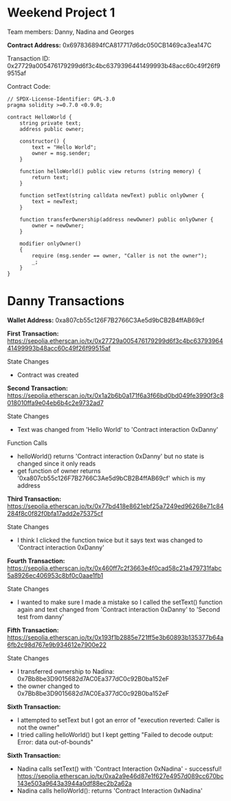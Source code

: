 # Weekend Project 1

Team members: Danny, Nadina and Georges

**Contract Address:**
0x697836894fCA817717d6dc050CB1469ca3ea147C

Transaction ID: 0x27729a005476179299d6f3c4bc6379396441499993b48acc60c49f26f99515af

Contract Code: 
```solidity 
// SPDX-License-Identifier: GPL-3.0
pragma solidity >=0.7.0 <0.9.0;

contract HelloWorld {
    string private text;
    address public owner;

    constructor() {
        text = "Hello World";
        owner = msg.sender;
    }

    function helloWorld() public view returns (string memory) {
        return text;
    }

    function setText(string calldata newText) public onlyOwner {
        text = newText;
    }

    function transferOwnership(address newOwner) public onlyOwner {
        owner = newOwner;
    }

    modifier onlyOwner()
    {
        require (msg.sender == owner, "Caller is not the owner");
        _;
    }
}
```
# Danny Transactions

**Wallet Address:**
0xa807cb55c126F7B2766C3Ae5d9bCB2B4ffAB69cf

**First Transaction:**
https://sepolia.etherscan.io/tx/0x27729a005476179299d6f3c4bc6379396441499993b48acc60c49f26f99515af

State Changes 
- Contract was created

**Second Transaction:**
https://sepolia.etherscan.io/tx/0x1a2b6b0a171f6a3f66bd0bd049fe3990f3c8018010ffa9e04eb6b4c2e9732ad7

State Changes
- Text was changed from 'Hello World' to 'Contract interaction 0xDanny'

Function Calls
- helloWorld() returns 'Contract interaction 0xDanny' but no state is changed since it only reads
- get function of owner returns '0xa807cb55c126F7B2766C3Ae5d9bCB2B4ffAB69cf' which is my address

**Third Transaction:**
https://sepolia.etherscan.io/tx/0x77bd418e8621ebf25a7249ed96268e71c84284f8c0f82f0bfa17add2e75375cf

State Changes
- I think I clicked the function twice but it says text was changed to 'Contract interaction 0xDanny'

**Fourth Transaction:**
https://sepolia.etherscan.io/tx/0x460ff7c2f3663e4f0cad58c21a479731fabc5a8926ec406953c8bf0c0aae1fb1

State Changes
- I wanted to make sure I made a mistake so I called the setText() function again and text changed from 'Contract interaction 0xDanny' to 'Second test from danny'
  
**Fifth Transaction:**
https://sepolia.etherscan.io/tx/0x193f1b2885e721ff5e3b60893b135377b64a6fb2c98d767e9b934612e7900e22

State Changes
- I transferred ownership to Nadina: 0x7Bb8be3D9015682d7AC0Ea377dC0c92B0ba152eF
- the owner changed to 0x7Bb8be3D9015682d7AC0Ea377dC0c92B0ba152eF

**Sixth Transaction:**
- I attempted to setText but I got an error of "execution reverted: Caller is not the owner"
- I tried calling helloWorld() but I kept getting "Failed to decode output: Error: data out-of-bounds"

**Sixth Transaction:**
- Nadina calls setText() with 'Contract Interaction 0xNadina' - successful!
  https://sepolia.etherscan.io/tx/0xa2a9e46d87e1f627e4957d089cc670bc143e503a9643a3944a0df88ec2b2a62a
- Nadina calls helloWorld(): returns 'Contract Interaction 0xNadina'
